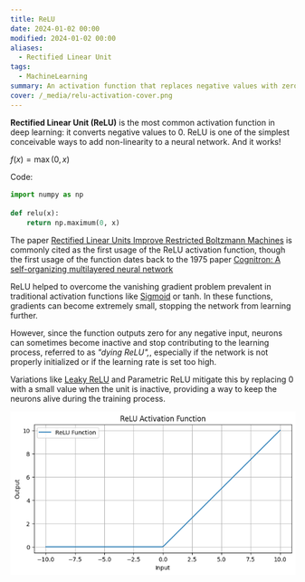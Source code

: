 ```yaml
---
title: ReLU
date: 2024-01-02 00:00
modified: 2024-01-02 00:00
aliases:
  - Rectified Linear Unit
tags:
  - MachineLearning
summary: An activation function that replaces negative values with zero
cover: /_media/relu-activation-cover.png
---
```


**Rectified Linear Unit (ReLU)** is the most common activation function in deep learning: it converts negative values to 0. ReLU is one of the simplest conceivable ways to add non-linearity to a neural network. And it works!

$f(x)= \max(0,x)$

Code:

```python
import numpy as np

def relu(x):
    return np.maximum(0, x)
```

The paper [Rectified Linear Units Improve Restricted Boltzmann Machines](https://www.cs.toronto.edu/~fritz/absps/reluICML.pdf) is commonly cited as the first usage of the ReLU activation function, though the first usage of the function dates back to the 1975 paper [Cognitron: A self-organizing multilayered neural network](https://link.springer.com/article/10.1007/BF00342633)

ReLU helped to overcome the vanishing gradient problem prevalent in traditional activation functions like [Sigmoid](sigmoid-activation-function.md) or tanh. In these functions, gradients can become extremely small, stopping the network from learning further.
 
However, since the function outputs zero for any negative input, neurons can sometimes become inactive and stop contributing to the learning process, referred to as *"dying ReLU",*, especially if the network is not properly initialized or if the learning rate is set too high.

Variations like [Leaky ReLU](leaky-relu.md) and Parametric ReLU mitigate this by replacing 0 with a small value when the unit is inactive, providing a way to keep the neurons alive during the training process.

![ReLU](../_media/relu-activation-plot.png)